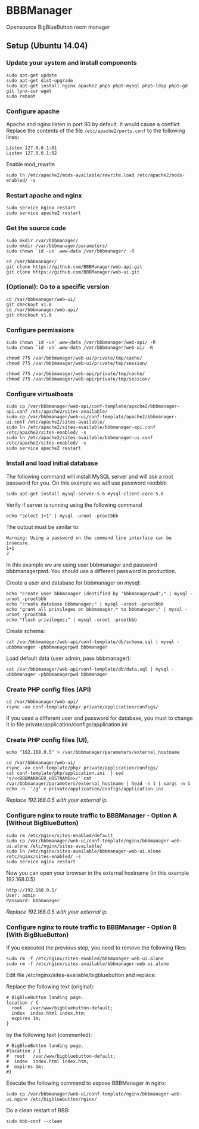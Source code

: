 # BBBManager

Opensource BigBlueButton room manager

## Setup (Ubuntu 14.04)

### Update your system and install components

    sudo apt-get update
    sudo apt-get dist-upgrade
    sudo apt-get install nginx apache2 php5 php5-mysql php5-ldap php5-gd git lynx-cur wget
    sudo reboot

### Configure apache

Apache and nginx listen in port 80 by default. It would cause a conflict.
Replace the contents of the file `/etc/apache2/ports.conf` to the following lines:

    Listen 127.0.0.1:81
    Listen 127.0.0.1:82

Enable mod_rewrite

    sudo ln /etc/apache2/mods-available/rewrite.load /etc/apache2/mods-enabled/ -s

### Restart apache and nginx

    sudo service nginx restart
    sudo service apache2 restart

    
### Get the source code

    sudo mkdir /var/bbbmanager/
    sudo mkdir /var/bbbmanager/parameters/
    sudo chown `id -un`.www-data /var/bbbmanager/ -R
    
    cd /var/bbbmanager/
    git clone https://github.com/BBBManager/web-api.git
    git clone https://github.com/BBBManager/web-ui.git

### (Optional): Go to a specific version

    cd /var/bbbmanager/web-ui/
    git checkout v1.0
    cd /var/bbbmanager/web-api/
    git checkout v1.0
    
### Configure permissions

    sudo chown `id -un`.www-data /var/bbbmanager/web-api/ -R
    sudo chown `id -un`.www-data /var/bbbmanager/web-ui/ -R

    chmod 775 /var/bbbmanager/web-ui/private/tmp/cache/
    chmod 775 /var/bbbmanager/web-ui/private/tmp/session/

    chmod 775 /var/bbbmanager/web-api/private/tmp/cache/
    chmod 775 /var/bbbmanager/web-api/private/tmp/session/

### Configure virtualhosts

    sudo cp /var/bbbmanager/web-api/conf-template/apache2/bbbmanager-api.conf /etc/apache2/sites-available/
    sudo cp /var/bbbmanager/web-ui/conf-template/apache2/bbbmanager-ui.conf /etc/apache2/sites-available/
    sudo ln /etc/apache2/sites-available/bbbmanager-api.conf /etc/apache2/sites-enabled/ -s
    sudo ln /etc/apache2/sites-available/bbbmanager-ui.conf /etc/apache2/sites-enabled/ -s
    sudo service apache2 restart

### Install and load initial database

The following command will install MySQL server and will ask a root password for you. On this example we will use password rootbbb

    sudo apt-get install mysql-server-5.6 mysql-client-core-5.6
    
Verify if server is running using the following command

    echo "select 1+1" | mysql -uroot -prootbbb

The output must be similar to:

    Warning: Using a password on the command line interface can be insecure.
    1+1
    2

In this example we are using user bbbmanager and password bbbmanagerpwd. You should use a different password in production.

Create a user and database for bbbmanager on mysql:

    echo "create user bbbmanager identified by 'bbbmanagerpwd';" | mysql -uroot -prootbbb
    echo "create database bbbmanager;" | mysql -uroot -prootbbb
    echo "grant all privileges on bbbmanager.* to bbbmanager;" | mysql -uroot -prootbbb
    echo "flush privileges;" | mysql -uroot -prootbbb

Create schema:

    cat /var/bbbmanager/web-api/conf-template/db/schema.sql | mysql -ubbbmanager -pbbbmanagerpwd bbbmanager

Load default data (user admin, pass bbbmanager):

    cat /var/bbbmanager/web-api/conf-template/db/data.sql | mysql -ubbbmanager -pbbbmanagerpwd bbbmanager

### Create PHP config files (API)
    cd /var/bbbmanager/web-api/
    rsync -av conf-template/php/ private/application/configs/
    
If you used a different user and password for database, you must to change it in file private/application/configs/application.ini

### Create PHP config files (UI), 

    echo "192.168.0.5" > /var/bbbmanager/parameters/external_hostname
    
    cd /var/bbbmanager/web-ui/
    rsync -av conf-template/php/ private/application/configs/
    cat conf-template/php/application.ini  | sed 's/<<BBBMANAGER_HOSTNAME>>/'`cat /var/bbbmanager/parameters/external_hostname | head -n 1 | xargs -n 1 echo -n `'/g' > private/application/configs/application.ini

*Replace 192.168.0.5 with your external ip.*

### Configure nginx to route traffic to BBBManager - Option A (Without BigBlueButton)
    sudo rm /etc/nginx/sites-enabled/default
    sudo cp /var/bbbmanager/web-ui/conf-template/nginx/bbbmanager-web-ui.alone /etc/nginx/sites-available/
    sudo ln /etc/nginx/sites-available/bbbmanager-web-ui.alone /etc/nginx/sites-enabled/ -s
    sudo service nginx restart

Now you can open your browser in the external hostname (in this example 192.168.0.5)

    http://192.168.0.5/
    User: admin
    Password: bbbmanager

*Replace 192.168.0.5 with your external ip.*

### Configure nginx to route traffic to BBBManager - Option B (With BigBlueButton)
If you executed the previous step, you need to remove the following files:

    sudo rm -f /etc/nginx/sites-enabled/bbbmanager-web-ui.alone
    sudo rm -f /etc/nginx/sites-available/bbbmanager-web-ui.alone

Edit file /etc/nginx/sites-available/bigbluebutton and replace:

Replace the following text (original):

    # BigBlueButton landing page.
    location / {
      root   /var/www/bigbluebutton-default;
      index  index.html index.htm;
      expires 1m;
    }

by the following text (commented):

    # BigBlueButton landing page.
    #location / {
    #  root   /var/www/bigbluebutton-default;
    #  index  index.html index.htm;
    #  expires 1m;
    #}

Execute the following command to expose BBBManager in nginx:

    sudo cp /var/bbbmanager/web-ui/conf-template/nginx/bbbmanager-web-ui.nginx /etc/bigbluebutton/nginx/

Do a clean restart of BBB:

    sudo bbb-conf --clean


